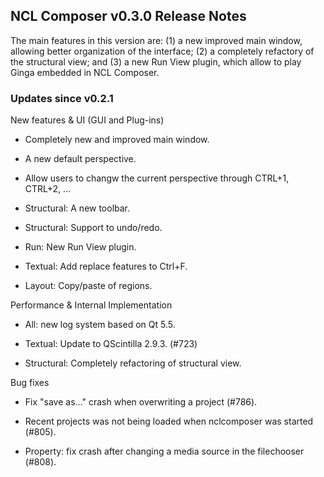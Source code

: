 ## NCL Composer v0.3.0 Release Notes

The main features in this version are: (1) a new improved main window,
allowing better organization of the interface; (2) a completely refactory of
the structural view; and (3) a new Run View plugin, which allow to play Ginga
embedded in NCL Composer.

### Updates since v0.2.1

New features & UI (GUI and Plug-ins)

  * Completely new and improved main window.

  * A new default perspective.

  * Allow users to changw the current perspective through CTRL+1, CTRL+2, ...

  * Structural: A new toolbar.

  * Structural: Support to undo/redo.

  * Run: New Run View plugin.

  * Textual: Add replace features to Ctrl+F.

  * Layout: Copy/paste of regions.


Performance & Internal Implementation

  * All: new log system based on Qt 5.5.

  * Textual: Update to QScintilla 2.9.3. (#723)

  * Structural: Completely refactoring of structural view.

Bug fixes

  * Fix "save as..." crash when overwriting a project (#786).

  * Recent projects was not being loaded when nclcomposer was started (#805).

  * Property: fix crash after changing a media source in the filechooser (#808).

